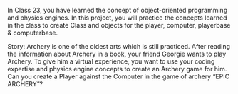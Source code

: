 In Class 23, you have learned the concept of object-oriented programming and physics
engines. In this project, you will practice the concepts learned in the class to create Class
and objects for the player, computer, playerbase & computerbase.






Story:
Archery is one of the oldest arts which is still practiced. After reading the information
about Archery in a book, your friend Georgie wants to play Archery. To give him a virtual
experience, you want to use your coding expertise and physics engine concepts to create
an Archery game for him.
Can you create a Player against the Computer in the game of archery “EPIC ARCHERY”?
